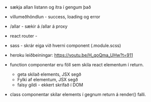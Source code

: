 - sækja allan listann og ítra í gengum það

- villumeðhöndlun - success, loading og error

- /allar - sækir á /allar á proxy

- react router -

- sass - skrár eiga við hverni component (.module.scss)

- heroku leiðbeiningar: https://youtu.be/H_qoQma_UHw?t=911

- function componentar eru föll sem skila react elementum í return.
  - geta skilað elements, JSX segð
  - Fylki af elementum, JSX segð
  - falsy gildi - ekkert skrifað í DOM
- class componentar skilar elements í gegnum return á render() falli.

